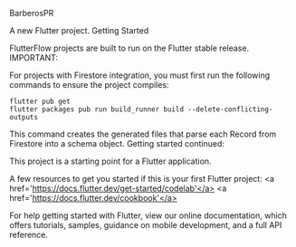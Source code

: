 BarberosPR

A new Flutter project.
Getting Started

FlutterFlow projects are built to run on the Flutter stable release.
IMPORTANT:

For projects with Firestore integration, you must first run the following commands to ensure the project compiles:

```
flutter pub get
flutter packages pub run build_runner build --delete-conflicting-outputs
```

This command creates the generated files that parse each Record from Firestore into a schema object.
Getting started continued:

This project is a starting point for a Flutter application.

A few resources to get you started if this is your first Flutter project:
<a href='https://docs.flutter.dev/get-started/codelab'</a>
<a href='https://docs.flutter.dev/cookbook'</a>


For help getting started with Flutter, view our online documentation, which offers tutorials, samples, guidance on mobile development, and a full API reference.
